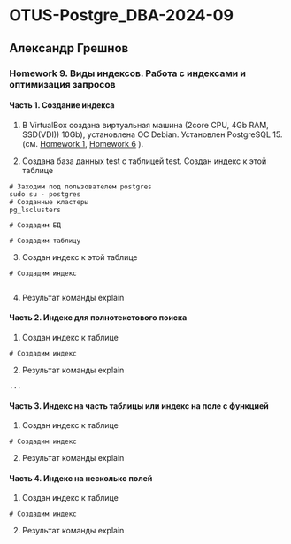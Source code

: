 # OTUS-Postgre_DBA-2024-09
## Александр Грешнов

### Homework 9. Виды индексов. Работа с индексами и оптимизация запросов 

#### Часть 1. Создание индекса
1. В VirtualBox создана виртуальная машина (2core CPU, 4Gb RAM, SSD(VDI)) 10Gb), установлена ОС Debian. Установлен PostgreSQL 15. (см. [Homework 1](/Homework/HW-1.md), [Homework 6](/Homework/HW-6.md) ).

2. Создана база данных test с таблицей test. Создан индекс к этой таблице

```
# Заходим под пользователем postgres
sudo su - postgres
# Созданные кластеры
pg_lsclusters

# Создадим БД

# Создадим таблицу

```

3. Создан индекс к этой таблице
```
# Создадим индекс


```

4. Результат команды explain

#### Часть 2. Индекс для полнотекстового поиска
1. Создан индекс к таблице
```
# Создадим индекс

```

2. Результат команды explain
```
...
```


#### Часть 3. Индекс на часть таблицы или индекс на поле с функцией
1. Создан индекс к таблице
```
# Создадим индекс

```
2. Результат команды explain

#### Часть 4. Индекс на несколько полей
1. Создан индекс к таблице
```
# Создадим индекс

```
2. Результат команды explain




